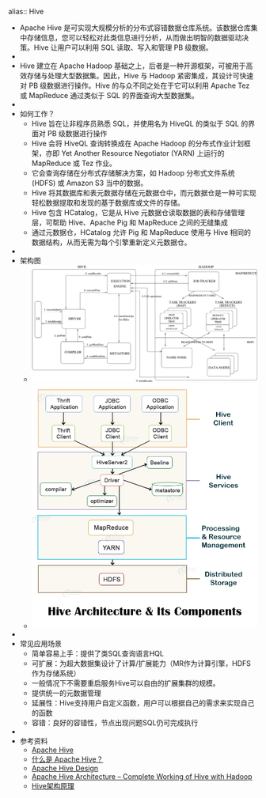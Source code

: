 alias:: Hive

- Apache Hive 是可实现大规模分析的分布式容错数据仓库系统。该数据仓库集中存储信息，您可以轻松对此类信息进行分析，从而做出明智的数据驱动决策。Hive 让用户可以利用 SQL 读取、写入和管理 PB 级数据。
-
- Hive 建立在 Apache Hadoop 基础之上，后者是一种开源框架，可被用于高效存储与处理大型数据集。因此，Hive 与 Hadoop 紧密集成，其设计可快速对 PB 级数据进行操作。Hive 的与众不同之处在于它可以利用 Apache Tez 或 MapReduce 通过类似于 SQL 的界面查询大型数据集。
-
- 如何工作？
	- Hive 旨在让非程序员熟悉 SQL，并使用名为 HiveQL 的类似于 SQL 的界面对 PB 级数据进行操作
	- Hive 会将 HiveQL 查询转换成在 Apache Hadoop 的分布式作业计划框架，亦即 Yet Another Resource Negotiator (YARN) 上运行的 MapReduce 或 Tez 作业。
	- 它会查询存储在分布式存储解决方案，如 Hadoop 分布式文件系统 (HDFS) 或 Amazon S3 当中的数据。
	- Hive 将其数据库和表元数据存储在元数据仓中，而元数据仓是一种可实现轻松数据提取和发现的基于数据库或文件的存储。
	- Hive 包含 HCatalog，它是从 Hive 元数据仓读取数据的表和存储管理层，可帮助 Hive、Apache Pig 和 MapReduce 之间的无缝集成
	- 通过元数据仓，HCatalog 允许 Pig 和 MapReduce 使用与 Hive 相同的数据结构，从而无需为每个引擎重新定义元数据仓。
-
- 架构图
	- ![image.png](../assets/image_1652070787013_0.png)
	- ![image.png](../assets/image_1652070863041_0.png)
-
- 常见应用场景
	- 简单容易上手：提供了类SQL查询语言HQL
	- 可扩展：为超大数据集设计了计算/扩展能力（MR作为计算引擎，HDFS作为存储系统）
	- 一般情况下不需要重启服务Hive可以自由的扩展集群的规模。
	- 提供统一的元数据管理
	- 延展性：Hive支持用户自定义函数，用户可以根据自己的需求来实现自己的函数
	- 容错：良好的容错性，节点出现问题SQL仍可完成执行
-
- 参考资料
	- [Apache Hive](https://hive.apache.org/)
	- [什么是 Apache Hive？](https://aws.amazon.com/cn/big-data/what-is-hive/)
	- [Apache Hive Design](https://cwiki.apache.org/confluence/display/hive/design)
	- [Apache Hive Architecture – Complete Working of Hive with Hadoop](https://data-flair.training/blogs/apache-hive-architecture/)
	- [Hive架构原理](https://zhuanlan.zhihu.com/p/87545980)